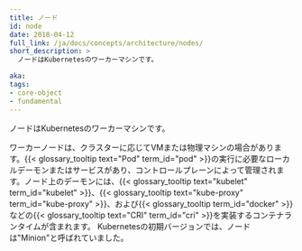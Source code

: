 ```yaml
---
title: ノード
id: node
date: 2018-04-12
full_link: /ja/docs/concepts/architecture/nodes/
short_description: >
  ノードはKubernetesのワーカーマシンです。

aka: 
tags:
- core-object
- fundamental
---
```

 ノードはKubernetesのワーカーマシンです。

<!--more--> 

ワーカーノードは、クラスターに応じてVMまたは物理マシンの場合があります。{{< glossary_tooltip text="Pod" term_id="pod" >}}の実行に必要なローカルデーモンまたはサービスがあり、コントロールプレーンによって管理されます。ノード上のデーモンには、{{< glossary_tooltip text="kubelet" term_id="kubelet" >}}、{{< glossary_tooltip text="kube-proxy" term_id="kube-proxy" >}}、および{{< glossary_tooltip term_id="docker" >}}などの{{< glossary_tooltip text="CRI" term_id="cri" >}}を実装するコンテナランタイムが含まれます。
Kubernetesの初期バージョンでは、ノードは"Minion"と呼ばれていました。
